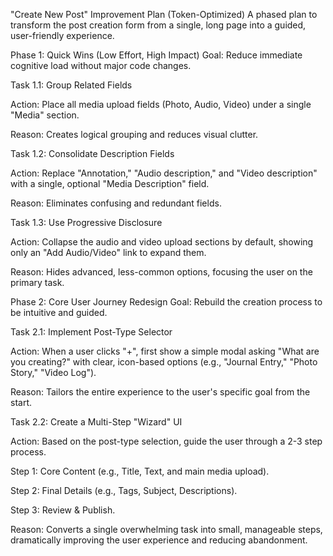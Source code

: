 "Create New Post" Improvement Plan (Token-Optimized)
A phased plan to transform the post creation form from a single, long page into a guided, user-friendly experience.

Phase 1: Quick Wins (Low Effort, High Impact)
Goal: Reduce immediate cognitive load without major code changes.

Task 1.1: Group Related Fields

Action: Place all media upload fields (Photo, Audio, Video) under a single "Media" section.

Reason: Creates logical grouping and reduces visual clutter.

Task 1.2: Consolidate Description Fields

Action: Replace "Annotation," "Audio description," and "Video description" with a single, optional "Media Description" field.

Reason: Eliminates confusing and redundant fields.

Task 1.3: Use Progressive Disclosure

Action: Collapse the audio and video upload sections by default, showing only an "Add Audio/Video" link to expand them.

Reason: Hides advanced, less-common options, focusing the user on the primary task.

Phase 2: Core User Journey Redesign
Goal: Rebuild the creation process to be intuitive and guided.

Task 2.1: Implement Post-Type Selector

Action: When a user clicks "+", first show a simple modal asking "What are you creating?" with clear, icon-based options (e.g., "Journal Entry," "Photo Story," "Video Log").

Reason: Tailors the entire experience to the user's specific goal from the start.

Task 2.2: Create a Multi-Step "Wizard" UI

Action: Based on the post-type selection, guide the user through a 2-3 step process.

Step 1: Core Content (e.g., Title, Text, and main media upload).

Step 2: Final Details (e.g., Tags, Subject, Descriptions).

Step 3: Review & Publish.

Reason: Converts a single overwhelming task into small, manageable steps, dramatically improving the user experience and reducing abandonment.
